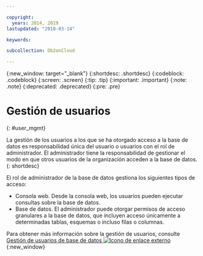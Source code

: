 ```yaml
---

copyright:
  years: 2014, 2019
lastupdated: "2018-03-14"

keywords: 

subcollection: Db2onCloud

---
```


<!-- Attribute definitions --> 
{:new_window: target="_blank"}
{:shortdesc: .shortdesc}
{:codeblock: .codeblock}
{:screen: .screen}
{:tip: .tip}
{:important: .important}
{:note: .note}
{:deprecated: .deprecated}
{:pre: .pre}

# Gestión de usuarios
{: #user_mgmt}

La gestión de los usuarios a los que se ha otorgado acceso a la base de datos es responsabilidad única del usuario o usuarios con el rol de administrador. El administrador tiene la responsabilidad de gestionar el modo en que otros usuarios de la organización acceden a la base de datos.
{: shortdesc}

El rol de administrador de la base de datos gestiona los siguientes tipos de acceso: 
* Consola web. Desde la consola web, los usuarios pueden ejecutar consultas sobre la base de datos.
* Base de datos. El administrador puede otorgar permisos de acceso granulares a la base de datos, que incluyen acceso únicamente a determinadas tablas, esquemas o incluso filas o columnas. 

Para obtener más información sobre la gestión de usuarios, consulte [Gestión de usuarios de base de datos ![Icono de enlace externo](../../icons/launch-glyph.svg "Icono de enlace externo")](https://www.ibm.com/support/knowledgecenter/SSFMBX/com.ibm.swg.im.dashdb.security.doc/doc/user_mgmnt.html){:new_window}
